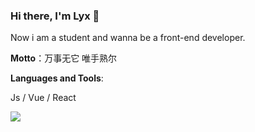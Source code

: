 ### Hi there, I'm Lyx 👋

Now i am a student and wanna be a front-end developer.

**Motto**：万事无它 唯手熟尔

**Languages and Tools**:

Js / Vue / React

![](https://github-readme-stats.vercel.app/api?username=lyx-jay)
<!--
**lyx-jay/lyx-jay** is a ✨ _special_ ✨ repository because its `README.md` (this file) appears on your GitHub profile.

Here are some ideas to get you started:

- 🔭 I’m currently working on ...
- 🌱 I’m currently learning ...
- 👯 I’m looking to collaborate on ...
- 🤔 I’m looking for help with ...
- 💬 Ask me about ...
- 📫 How to reach me: ...
- 😄 Pronouns: ...
- ⚡ Fun fact: ...
-->
